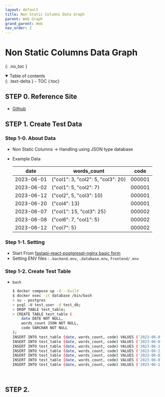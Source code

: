 ```yaml
---
layout: default
title: Non Static Columns Data Graph
parent: Web Graph
grand_parent: Web
nav_order: 2
---
```


# Non Static Columns Data Graph

{: .no_toc }

<details open markdown="block">
  <summary>
    Table of contents
  </summary>
  {: .text-delta }
- TOC
{:toc}
</details>

<!------------------------------------ STEP ------------------------------------>

## STEP 0. Reference Site

* [Github]()

## STEP 1. Create Test Data

### Step 1-0. About Data

* Non Static Columns → Handling using JSON type database
* Example Data

	|date|words_count|code|
	|---|---|---|
	|2023-06-01|{"col1": 3, "col2": 5, "col3": 20}|000001|
	|2023-06-02|{"col1": 5, "col2": 7}|000001|
	|2023-06-12|{"col2", 5, "col3": 10}|000001|
	|2023-06-20|{"col4": 13}|000001|
	|2023-06-07|{"col1": 15, "col3": 25}|000002|
	|2023-06-08|{"col6": 7, "col1": 5}|000002|
	|2023-06-12|{"col7": 5}|000002|



### Step 1-1. Setting
* Start From [fastapi-react-postgresql-nginx basic form](https://github.com/merucode/form/tree/fastapi-react-postgresql-nginx_basic)
* Setting ENV files : `.backend.env`, `.database.env`, `frontend/.env`


### Step 1-2. Create Test Table

* `bash`

	```bash
	$ docker compose up -d --build
	$ docker exec -it database /bin/bash
	> su - postgres
	> psql -U test_user -d test_db;
	> DROP TABLE test_table;
	> CREATE TABLE test_table (
		date DATE NOT NULL, 
		words_count JSON NOT NULL,
	    code VARCHAR NOT NULL
	);
	INSERT INTO test_table (date, words_count, code) VALUES ('2023-06-01','{"col1": 3, "col2": 5, "col3": 20}', '000001');
	INSERT INTO test_table (date, words_count, code) VALUES ('2023-06-02', '{"col1": 5, "col2": 7}', '000001');
	INSERT INTO test_table (date, words_count, code) VALUES ('2023-06-12','{"col2": 5, "col3": 10}', '000001');
	INSERT INTO test_table (date, words_count, code) VALUES ('2023-06-20','{"col4": 13}', '000001');
	INSERT INTO test_table (date, words_count, code) VALUES ('2023-06-07','{"col1": 15, "col3": 25}', '000002');
	INSERT INTO test_table (date, words_count, code) VALUES ('2023-06-08','{"col6": 7, "col1": 5}', '000002');
	INSERT INTO test_table (date, words_count, code) VALUES ('2023-06-12','{"col7": 5}', '000002');
	```

<br>

## STEP 2.